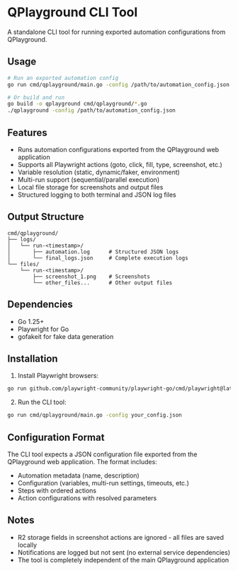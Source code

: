 # QPlayground CLI Tool

A standalone CLI tool for running exported automation configurations from QPlayground.

## Usage

```bash
# Run an exported automation config
go run cmd/qplayground/main.go -config /path/to/automation_config.json

# Or build and run
go build -o qplayground cmd/qplayground/*.go
./qplayground -config /path/to/automation_config.json
```

## Features

- Runs automation configurations exported from the QPlayground web application
- Supports all Playwright actions (goto, click, fill, type, screenshot, etc.)
- Variable resolution (static, dynamic/faker, environment)
- Multi-run support (sequential/parallel execution)
- Local file storage for screenshots and output files
- Structured logging to both terminal and JSON log files

## Output Structure

```
cmd/qplayground/
├── logs/
│   └── run-<timestamp>/
│       ├── automation.log      # Structured JSON logs
│       └── final_logs.json     # Complete execution logs
└── files/
    └── run-<timestamp>/
        ├── screenshot_1.png    # Screenshots
        └── other_files...      # Other output files
```

## Dependencies

- Go 1.25+
- Playwright for Go
- gofakeit for fake data generation

## Installation

1. Install Playwright browsers:
```bash
go run github.com/playwright-community/playwright-go/cmd/playwright@latest install
```

2. Run the CLI tool:
```bash
go run cmd/qplayground/main.go -config your_config.json
```

## Configuration Format

The CLI tool expects a JSON configuration file exported from the QPlayground web application. The format includes:

- Automation metadata (name, description)
- Configuration (variables, multi-run settings, timeouts, etc.)
- Steps with ordered actions
- Action configurations with resolved parameters

## Notes

- R2 storage fields in screenshot actions are ignored - all files are saved locally
- Notifications are logged but not sent (no external service dependencies)
- The tool is completely independent of the main QPlayground application